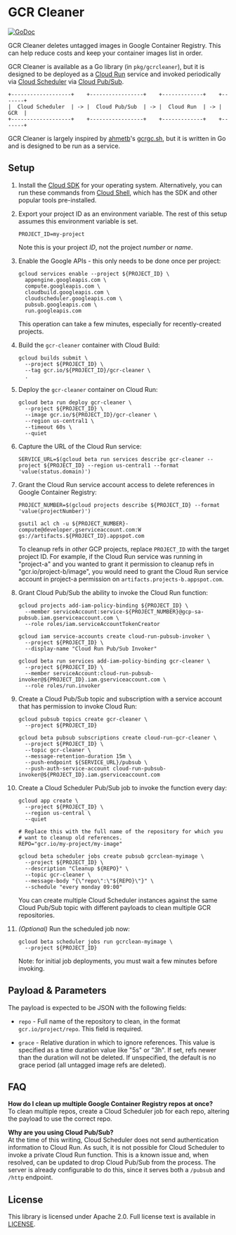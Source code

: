 # GCR Cleaner

[![GoDoc](https://godoc.org/github.com/sethvargo/gcr-cleaner?status.svg)][gcr-cleaner-godoc]

GCR Cleaner deletes untagged images in Google Container Registry. This can help
reduce costs and keep your container images list in order.

GCR Cleaner is available as a Go library (in `pkg/gcrcleaner`), but it is
designed to be deployed as a [Cloud Run][cloud-run] service and invoked
periodically via [Cloud Scheduler][cloud-scheduler] via [Cloud
Pub/Sub][cloud-pubsub].

```text
+-------------------+    +-----------------+    +-------------+    +-------+
|  Cloud Scheduler  | -> |  Cloud Pub/Sub  | -> |  Cloud Run  | -> |  GCR  |
+-------------------+    +-----------------+    +-------------+    +-------+
```

GCR Cleaner is largely inspired by [ahmetb](https://twitter.com/ahmetb)'s
[gcrgc.sh][gcrgc.sh], but it is written in Go and is designed to be run as a
service.


## Setup

1. Install the [Cloud SDK][cloud-sdk] for your operating system. Alternatively,
   you can run these commands from [Cloud Shell][cloud-shell], which has the SDK
   and other popular tools pre-installed.

1. Export your project ID as an environment variable. The rest of this setup
   assumes this environment variable is set.

   ```text
   PROJECT_ID=my-project
   ```

   Note this is your project _ID_, not the project _number_ or _name_.

1. Enable the Google APIs - this only needs to be done once per project:

    ```text
    gcloud services enable --project ${PROJECT_ID} \
      appengine.googleapis.com \
      compute.googleapis.com \
      cloudbuild.googleapis.com \
      cloudscheduler.googleapis.com \
      pubsub.googleapis.com \
      run.googleapis.com
    ```

    This operation can take a few minutes, especially for recently-created
    projects.

1. Build the `gcr-cleaner` container with Cloud Build:

    ```text
    gcloud builds submit \
      --project ${PROJECT_ID} \
      --tag gcr.io/${PROJECT_ID}/gcr-cleaner \
      .
    ```

1. Deploy the `gcr-cleaner` container on Cloud Run:

    ```text
    gcloud beta run deploy gcr-cleaner \
      --project ${PROJECT_ID} \
      --image gcr.io/${PROJECT_ID}/gcr-cleaner \
      --region us-central1 \
      --timeout 60s \
      --quiet
    ```

1. Capture the URL of the Cloud Run service:

    ```text
    SERVICE_URL=$(gcloud beta run services describe gcr-cleaner --project ${PROJECT_ID} --region us-central1 --format 'value(status.domain)')
    ```

1. Grant the Cloud Run service account access to delete references in Google
   Container Registry:

    ```text
    PROJECT_NUMBER=$(gcloud projects describe ${PROJECT_ID} --format 'value(projectNumber)')
    ```

    ```text
    gsutil acl ch -u ${PROJECT_NUMBER}-compute@developer.gserviceaccount.com:W gs://artifacts.${PROJECT_ID}.appspot.com
    ```

    To cleanup refs in _other_ GCP projects, replace `PROJECT_ID` with the
    target project ID. For example, if the Cloud Run service was running in
    "project-a" and you wanted to grant it permission to cleanup refs in
    "gcr.io/project-b/image", you would need to grant the Cloud Run service
    account in project-a permission on `artifacts.projects-b.appspot.com`.

1. Grant Cloud Pub/Sub the ability to invoke the Cloud Run function:

    ```text
    gcloud projects add-iam-policy-binding ${PROJECT_ID} \
      --member serviceAccount:service-${PROJECT_NUMBER}@gcp-sa-pubsub.iam.gserviceaccount.com \
      --role roles/iam.serviceAccountTokenCreator
    ```

    ```text
    gcloud iam service-accounts create cloud-run-pubsub-invoker \
      --project ${PROJECT_ID} \
      --display-name "Cloud Run Pub/Sub Invoker"
    ```

    ```text
    gcloud beta run services add-iam-policy-binding gcr-cleaner \
      --project ${PROJECT_ID} \
      --member serviceAccount:cloud-run-pubsub-invoker@${PROJECT_ID}.iam.gserviceaccount.com \
      --role roles/run.invoker
    ```

1. Create a Cloud Pub/Sub topic and subscription with a service account that has
   permission to invoke Cloud Run:

    ```text
    gcloud pubsub topics create gcr-cleaner \
      --project ${PROJECT_ID}
    ```

    ```text
    gcloud beta pubsub subscriptions create cloud-run-gcr-cleaner \
      --project ${PROJECT_ID} \
      --topic gcr-cleaner \
      --message-retention-duration 15m \
      --push-endpoint ${SERVICE_URL}/pubsub \
      --push-auth-service-account cloud-run-pubsub-invoker@${PROJECT_ID}.iam.gserviceaccount.com
    ```

1. Create a Cloud Scheduler Pub/Sub job to invoke the function every day:

    ```text
    gcloud app create \
      --project ${PROJECT_ID} \
      --region us-central \
      --quiet
    ```

    ```text
    # Replace this with the full name of the repository for which you
    # want to cleanup old references.
    REPO="gcr.io/my-project/my-image"
    ```

    ```text
    gcloud beta scheduler jobs create pubsub gcrclean-myimage \
      --project ${PROJECT_ID} \
      --description "Cleanup ${REPO}" \
      --topic gcr-cleaner \
      --message-body "{\"repo\":\"${REPO}\"}" \
      --schedule "every monday 09:00"
    ```

    You can create multiple Cloud Scheduler instances against the same Cloud
    Pub/Sub topic with different payloads to clean multiple GCR repositories.

1. _(Optional)_ Run the scheduled job now:

    ```text
    gcloud beta scheduler jobs run gcrclean-myimage \
      --project ${PROJECT_ID}
    ```

    Note: for initial job deployments, you must wait a few minutes before
    invoking.


## Payload &amp; Parameters

The payload is expected to be JSON with the following fields:

- `repo` - Full name of the repository to clean, in the format
  `gcr.io/project/repo`. This field is required.

- `grace` - Relative duration in which to ignore references. This value is
  specified as a time duration value like "5s" or "3h". If set, refs newer than
  the duration will not be deleted. If unspecified, the default is no grace
  period (all untagged image refs are deleted).


## FAQ

**How do I clean up multiple Google Container Registry repos at once?**
<br>
To clean multiple repos, create a Cloud Scheduler job for each repo, altering
the payload to use the correct repo.

**Why are you using Cloud Pub/Sub?**
<br>
At the time of this writing, Cloud Scheduler does not send authentication
information to Cloud Run. As such, it is not possible for Cloud Scheduler to
invoke a private Cloud Run function. This is a known issue and, when resolved,
can be updated to drop Cloud Pub/Sub from the process. The server is already
configurable to do this, since it serves both a `/pubsub` and `/http` endpoint.


## License

This library is licensed under Apache 2.0. Full license text is available in
[LICENSE](https://github.com/sethvargo/gcr-cleaner/tree/master/LICENSE).

[cloud-build]: https://cloud.google.com/build/
[cloud-pubsub]: https://cloud.google.com/pubsub/
[cloud-run]: https://cloud.google.com/run/
[cloud-scheduler]: https://cloud.google.com/scheduler/
[cloud-shell]: https://cloud.google.com/shell
[cloud-sdk]: https://cloud.google.com/sdk
[gcrgc.sh]: https://gist.github.com/ahmetb/7ce6d741bd5baa194a3fac6b1fec8bb7
[gcr-cleaner-godoc]: https://godoc.org/github.com/sethvargo/gcr-cleaner/pkg/gcrcleaner
